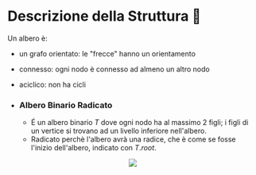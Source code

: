 # Descrizione della Struttura 📃
Un albero è:
- un grafo orientato: le "frecce" hanno un orientamento
- connesso: ogni nodo è connesso ad almeno un altro nodo
- aciclico: non ha cicli

- ### Albero Binario Radicato
	- É un albero binario $T$ dove ogni nodo ha al massimo 2 figli; i figli di un vertice si trovano ad un livello inferiore nell'albero.
	- Radicato perchè l'albero avrà una radice, che è come se fosse l'inizio dell'albero, indicato con $T.root$.



<center><img src="https://cdn.programiz.com/sites/tutorial2program/files/binary-tree-representation_0.png"></center>